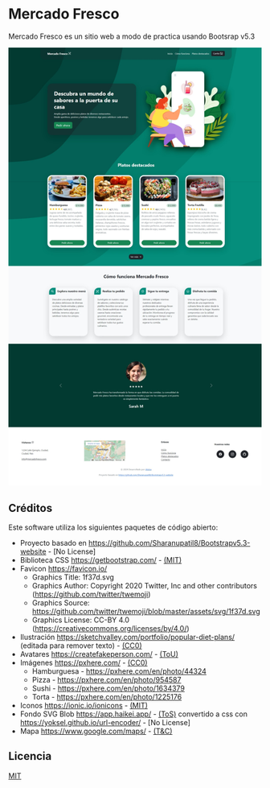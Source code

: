 # Mercado Fresco 

Mercado Fresco es un sitio web a modo de practica usando Bootsrap v5.3

[![](https://raw.githubusercontent.com/Alplox/mercado-fresco/main/Assets/Images/Mercado-Fresco-Fullpage-v0.jpeg)](https://alplox.github.io/mercado-fresco/)

## Créditos
Este software utiliza los siguientes paquetes de código abierto:

* Proyecto basado en https://github.com/Sharanupatil8/Bootstrapv5.3-website - [No License]
* Biblioteca CSS https://getbootstrap.com/ - [(MIT)](https://github.com/twbs/bootstrap/blob/main/LICENSE)
* Favicon https://favicon.io/
  *  Graphics Title: 1f37d.svg
  *  Graphics Author: Copyright 2020 Twitter, Inc and other contributors (https://github.com/twitter/twemoji)
  *  Graphics Source: https://github.com/twitter/twemoji/blob/master/assets/svg/1f37d.svg
  *  Graphics License: CC-BY 4.0 (https://creativecommons.org/licenses/by/4.0/) 
* Ilustración https://sketchvalley.com/portfolio/popular-diet-plans/ (editada para remover texto) - [(CC0)](https://creativecommons.org/share-your-work/public-domain/cc0/)
* Avatares https://createfakeperson.com/ - [(ToU)](https://createfakeperson.com/terms-of-use.html)
* Imágenes https://pxhere.com/ - [(CC0)](https://creativecommons.org/share-your-work/public-domain/cc0/)
  *  Hamburguesa - https://pxhere.com/en/photo/44324
  *  Pizza - https://pxhere.com/en/photo/954587
  *  Sushi - https://pxhere.com/en/photo/1634379
  *  Torta - https://pxhere.com/en/photo/1225176
* Iconos https://ionic.io/ionicons - [(MIT)](https://github.com/ionic-team/ionicons/blob/main/LICENSE)
* Fondo SVG Blob https://app.haikei.app/ - [(ToS)](https://haikei.app/terms/) convertido a css con https://yoksel.github.io/url-encoder/ - [No License]
* Mapa https://www.google.com/maps/ - [(T&C)](https://www.google.com/intl/es_CL/help/terms_maps/)

## Licencia

[MIT](https://github.com/Alplox/mercado-fresco/blob/main/LICENSE)